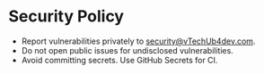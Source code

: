 # Security Policy

- Report vulnerabilities privately to security@vTechUb4dev.com.
- Do not open public issues for undisclosed vulnerabilities.
- Avoid committing secrets. Use GitHub Secrets for CI.
